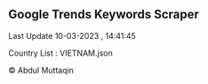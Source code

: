 

## Google Trends Keywords Scraper 
 
Last Update 10-03-2023 , 14:41:45

Country List :
VIETNAM.json



© Abdul Muttaqin 
